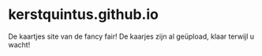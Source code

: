 # kerstquintus.github.io
De kaartjes site van de fancy fair!
De kaarjes zijn al geüpload, klaar terwijl u wacht!
